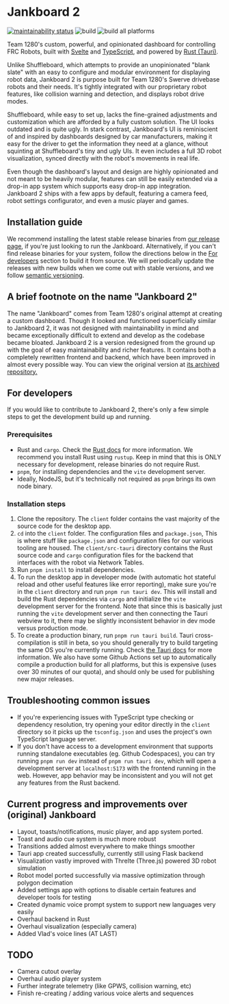 # Jankboard 2

[![maintainability status](https://api.codeclimate.com/v1/badges/4bedd567dbf60ec87164/maintainability)](https://codeclimate.com/repos/65dfbdc904f9ed00bbf381c8/maintainability)
![build](https://github.com/Team-1280/Jankboard-2/actions/workflows/main.yml/badge.svg)
![build all platforms](https://github.com/Team-1280/Jankboard-2/actions/workflows/publish-all.yml/badge.svg)

Team 1280's custom, powerful, and opinionated dashboard for controlling FRC
Robots, built with [Svelte](https://svelte.dev/) and
[TypeScript](https://www.typescriptlang.org/), and powered by
[Rust (Tauri)](https://tauri.app/).

Unlike Shuffleboard, which attempts to provide an unopinionated "blank slate"
with an easy to configure and modular environment for displaying robot data,
Jankboard 2 is purpose built for Team 1280's Swerve drivebase robots and their
needs. It's tightly integrated with our proprietary robot features, like
collision warning and detection, and displays robot drive modes.

Shuffleboard, while easy to set up, lacks the fine-grained adjustments and
customization which are afforded by a fully custom solution. The UI looks
outdated and is quite ugly. In stark contrast, Jankboard's UI is reminiscient of
and inspired by dashboards designed by car manufacturers, making it easy for the
driver to get the information they need at a glance, without squinting at
Shuffleboard's tiny and ugly UIs. It even includes a full 3D robot
visualization, synced directly with the robot's movements in real life.

Even though the dashboard's layout and design are highly opinionated and not
meant to be heavily modular, features can still be easily extended via a drop-in
app system which supports easy drop-in app integration. Jankboard 2 ships with a
few apps by default, featuring a camera feed, robot settings configurator, and
even a music player and games.

## Installation guide

We recommend installing the latest stable release binaries from
[our release page](https://github.com/Team-1280/Jankboard-2/releases/), if
you're just looking to run the Jankboard. Alternatively, if you can't find
release binaries for your system, follow the directions below in the
[For developers](#for-developers) section to build it from source. We will
periodically update the releases with new builds when we come out with stable
versions, and we follow [semantic versioning](https://semver.org/).

## A brief footnote on the name "Jankboard 2"

The name "Jankboard" comes from Team 1280's original attempt at creating a
custom dashboard. Though it looked and functioned superficially similar to
Jankboard 2, it was not designed with maintainability in mind and became
exceptionally difficult to extend and develop as the codebase became bloated.
Jankboard 2 is a version redesigned from the ground up with the goal of easy
maintainability and richer features. It contains both a completely rewritten
frontend and backend, which have been improved in almost every possible way. You
can view the original version at
[its archived repository.](https://github.com/Team-1280/Jankboard-Super-Jank/tree/f42715f5ae1897e95ef15103b16ba6e764d2c0be)

## For developers

If you would like to contribute to Jankboard 2, there's only a few simple steps
to get the development build up and running.

### Prerequisites

- Rust and `cargo`. Check the [Rust docs](https://www.rust-lang.org/learn) for
  more information. We recommend you install Rust using `rustup`. Keep in mind
  that this is ONLY necessary for development, release binaries do not require
  Rust.
- `pnpm`, for installing dependencies and the `vite` development server.
- Ideally, NodeJS, but it's technically not required as `pnpm` brings its own
  node binary.

### Installation steps

1. Clone the repository. The `client` folder contains the vast majority of the
   source code for the desktop app.
2. `cd` into the `client` folder. The configuration files and `package.json`,
   This is where stuff like `package.json` and configuration files for our
   various tooling are housed. The `client/src-tauri` directory contains the
   Rust source code and `cargo` configuration files for the backend that
   interfaces with the robot via Network Tables.
3. Run `pnpm install` to install dependencies.
4. To run the desktop app in developer mode (with automatic hot stateful reload
   and other useful features like error reporting), make sure you're in the
   `client` directory and run `pnpm run tauri dev`. This will install and build
   the Rust dependencies via `cargo` and initialize the `vite` development
   server for the frontend. Note that since this is basically just running the
   `vite` development server and then connecting the Tauri webview to it, there
   may be slightly inconsistent behavior in dev mode versus production mode.
5. To create a production binary, run `pnpm run tauri build`. Tauri
   cross-compilation is still in beta, so you should generally try to build
   targeting the same OS you're currently running. Check
   [the Tauri docs](https://tauri.app/v1/guides/building/) for more information.
   We also have some Github Actions set up to automatically compile a production
   build for all platforms, but this is expensive (uses over 30 minutes of our
   quota), and should only be used for publishing new major releases.

## Troubleshooting common issues

- If you're experiencing issues with TypeScript type checking or dependency
  resolution, try opening your editor directly in the `client` directory so it
  picks up the `tsconfig.json` and uses the project's own TypeScript language
  server.
- If you don't have access to a development environment that supports running
  standalone executables (eg. Github Codespaces), you can try running
  `pnpm run dev` instead of `pnpm run tauri dev`, which will open a development
  server at `localhost:5173` with the frontend running in the web. However, app
  behavior may be inconsistent and you will not get any features from the Rust
  backend.

## Current progress and improvements over (original) Jankboard

- Layout, toasts/notifications, music player, and app system ported.
- Toast and audio cue system is much more robust
- Transitions added almost everywhere to make things smoother
- Tauri app created successfully, currently still using Flask backend
- Visualization vastly improved with Threlte (Three.js) powered 3D robot
  simulation
- Robot model ported successfully via massive optimization through polygon
  decimation
- Added settings app with options to disable certain features and developer
  tools for testing
- Created dynamic voice prompt system to support new languages very easily
- Overhaul backend in Rust
- Overhaul visualization (especially camera)
- Added Vlad's voice lines (AT LAST)

## TODO

- Camera cutout overlay
- Overhaul audio player system
- Further integrate telemetry (like GPWS, collision warning, etc)
- Finish re-creating / adding various voice alerts and sequences
